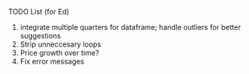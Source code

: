 TODO List (for Ed)

1. integrate multiple quarters for dataframe; handle outliers for better suggestions
2. Strip unneccesary loops
3. Price growth over time?
4. Fix error messages
